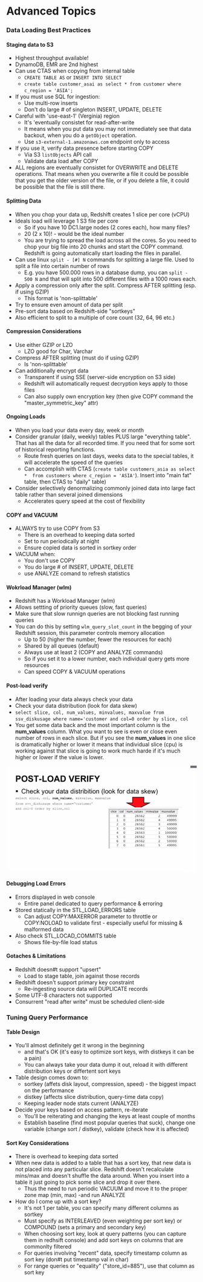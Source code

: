 # Advanced Topics

### Data Loading Best Practices

#### Staging data to S3
* Highest throughput available!
* DynamoDB, EMR are 2nd highest
* Can use CTAS when copying from internal table
  * `CREATE TABLE AS` or `INSERT INTO SELECT` 
  * `create table customer_asai as select * from customer where c_region = 'ASIA';`
* If you must use SQL for ingestion:
  * Use multi-row inserts
  * Don't do large # of singleton INSERT, UPDATE, DELETE
* Careful with 'use-east-1' (Verginia) region
  * It's 'eventually consistet for read-after-write
  * It means when you put data you may not immediately see that data backout,
    when you do a `getObject` operation.
  * Use `s3-external-1.amazonaws.com` endpoint only to access
* If you use it, verify data presence before starting COPY
  * Via S3 `listObjects` API call
  * Validate data load after COPY
* ALL regions are eventually consistet for OVERWRITE and DELETE operations. That
  means when you overwrite a file it could be possible that you get the older
  version of the file, or if you delete a file, it could be possible that the
  file is still there.

#### Splitting Data
* When you chop your data up, Redshift creates 1 slice per core (vCPU)
* Ideals load will leverage 1 S3 file per core
  * So if you have 10 DC1.large nodes (2 cores each), how many files?
  * 20 (2 x 10)! - would be the ideal number
  * You are trying to spread the load across all the cores. So you need to chop
    your big file into 20 chunks and start the COPY command. Redshift is going
    automatically start loading the files in parallel.
* Can use linux `split - [#] N` commands for splitting a large file. Used to
  split a file into certain number of rows
  * E.g. you have 500.000 rows in a database dump, you can `split - 500 N` and
    that will split into 500 different files with a 1000 rows each.
* Apply a compression only after the split. Compress AFTER splitting (esp. if
  using GZIP)
  * This format is 'non-splittable'
* Try to ensure even amount of data per split
* Pre-sort data based on Redshift-side "sortkeys"
* Also efficient to split to a multiple of core count (32, 64, 96 etc.)

#### Compression Considerations
* Use either GZIP or LZO
  * LZO good for Char, Varchar
* Compress AFTER splitting (must do if using GZIP)
  * Is 'non-splittable'
* Can additionally encrypt data
  * Transparent if using SSE (server-side encryption on S3 side)
  * Redshift will automatically request decryption keys apply to those files
  * Can also supply own encryption key (then give COPY command the
    "master_symmetric_key" attr)

#### Ongoing Loads
* When you load your data every day, week or month
* Consider granular (daily, weekly) tables PLUS large "everything table". That
  has all the data for all recorded time. If you need that for some sort of
  historical reporting functions. 
    * Route fresh queries on last days, weeks data to the special tables, it
      will accelerate the speed of the queries
    * Can accomplish with CTAS (`create table customers_asia as select *  from customers where c_region = 'ASIA'`). Insert into "main fat" table, then CTAS to
      "daily" table) 
* Consider selectively denormalizing commonly joined data into large fact table
  rather than several joined dimensions
    * Accelerates query speed at the cost of flexibility

#### COPY and VACUUM
* ALWAYS try to use COPY from S3
  * There is an overhead to keeping data sorted
  * Set to run periodically at night
  * Ensure copied data is sorted in sortkey order
* VACUUM when:
  * You don't use COPY
  * You do large # of INSERT, UPDATE, DELETE
  * use ANALYZE comand to refresh statistics

#### Wokrload Manager (wlm)
* Redshift has a Workload Manager (wlm)
* Allows settting of priority queues (slow, fast queries)
* Make sure that slow runnign queries are not blocking fast running queries
* You can do this by setting `wlm_query_slot_count` in the begging of your
  Redshift session, this parameter controls memory allocation
    * Up to 50 (higher the number, fewer the resources for each)
    * Shared by all queues (default)
    * Always use at least 2 (COPY and ANALYZE commands)
    * So if you set it to a lower number, each individual query gets more
      resources
    * Can speed COPY & VACUUM operations

#### Post-load verify
* After loading your data always check your data
* Check your data distribution (look for data skew)
* `select slice, col, num_values, minvalues, maxvalue from ssv_diskusage where
  name='customer and col=0 order by slice, col`
* You get some data back and the most important column is the **num_values**
  column. What you want to see is even or close even number of rows in each
  slice. But if you see the **num_values** in one slice is dramatically higher or
  lower it means that individual slice (cpu) is working against that slice is
  going to work much harde if it's much higher or lower if the value is lower.

![num_values](./img/num-values.png)

#### Debugging Load Errors
* Errors displayed in web console
  * Entire panel dedicated to query performance & erroring
* Stored statically in the STL_LOAD_ERRORS table
  * Can adjust COPY:MAXERROR parameter to throttle or COPY:NOLOAD to validate
    first - especially useful for missing & malformed data
* Also check STL_LOCAD_COMMITS table
  * Shows file-by-file load status


#### Gotaches & Limitations
* Redshift doesn#t support "upsert"
  * Load to stage table, join against those records
* Redshift doesn't support primary key constraint
  * Re-ingesting source data will DUPLICATE records
* Some UTF-8 characters not supported
* Consurrent "read after write" must be scheduled client-side


### Tuning Query Performance

#### Table Design
* You'll almost definitely get it wrong in the beginning
  * and that's OK (it's easy to optimize sort keys, with distkeys it can be a
    pain) 
  * You can always take your data dump it out, reload it with different
    distribution keys or differtent sort keys
* Table design comes down to:
  * sortkey (affets disk layout, compression, speed) - the biggest impact on the
    performance
  * distkey (affects slice distribution, query-time data copy)
  * Keeping leader node stats current (ANALYZE)
* Decide your keys based on access pattern, re-iterate
  * You'll be reiterating and changing the keys at least couple of months
  * Establish baseline (find most popular queries that suck), change one variable (change sort / distkey), validate (check how it is affected)

#### Sort Key Considerations
* There is overhead to keeping data sorted
* When new data is added to a table that has a sort key, that new data is not
  placed into any particular slice. Redshift doesn't recalculate mins/max and
  doesn't shuffle the data around. When you insert into a table it just going to
  pick some slice and drop it over there.
    * Thus the need to run periodic VACUUM and move it to the proper zone map
      (min, max) -and run ANALYZE
* How do I come up with a sort key?
  * It's not 1 per table, you can specify many different columns as sortkey
  * Must specify as INTERLEAVED (even weighting per sort key) or COMPOUND (sets
    a primary and secondary key)
  * When choosing sort key, look at query patterns (you can capture them in
    redhsift console) and add sort keys on columns that are commonlty filtered
  * For queries involving "recent" data, specify timestamp column as sort key
    (don#t put timestamp val in char)
  * For range queries or "equality" ("store_id=885"), use that column as sort
    key
